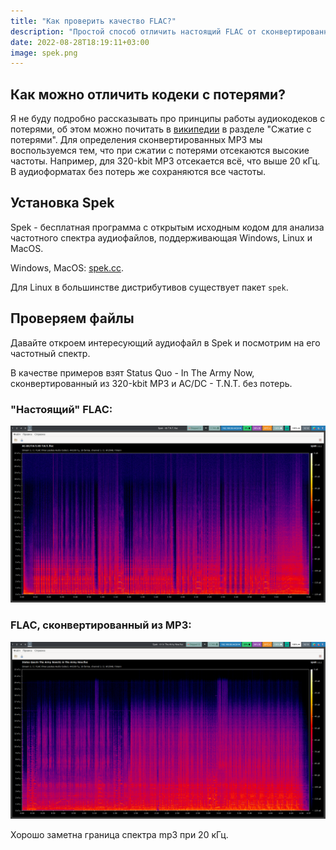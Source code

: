 ```yaml
---
title: "Как проверить качество FLAC?"
description: "Простой способ отличить настоящий FLAC от сконвертированного MP3"
date: 2022-08-28T18:19:11+03:00
image: spek.png
---
```


## Как можно отличить кодеки с потерями?

Я не буду подробно рассказывать про принципы работы аудиокодеков с потерями, об
этом можно почитать в
[википедии](https://ru.wikipedia.org/wiki/%D0%A1%D0%B6%D0%B0%D1%82%D0%B8%D0%B5_%D0%B0%D1%83%D0%B4%D0%B8%D0%BE%D0%B4%D0%B0%D0%BD%D0%BD%D1%8B%D1%85)
в разделе "Сжатие с потерями". Для определения сконвертированных MP3 мы
воспользуемся тем, что при сжатии с потерями отсекаются высокие частоты.
Например, для 320-kbit MP3 отсекается всё, что выше 20 кГц. В аудиоформатах без
потерь же сохраняются все частоты.

## Установка Spek

Spek - бесплатная программа с открытым исходным кодом для анализа частотного
спектра аудиофайлов, поддерживающая Windows, Linux и MacOS.

Windows, MacOS: [spek.cc](https://www.spek.cc/p/download).

Для Linux в большинстве дистрибутивов существует пакет `spek`.

## Проверяем файлы

Давайте откроем интересующий аудиофайл в Spek и посмотрим на его частотный
спектр.

В качестве примеров взят Status Quo - In The Army Now, сконвертированный из
320-kbit MP3 и AC/DC - T.N.T. без потерь.

### "Настоящий" FLAC:

![Аудиоспектр FLAC](true-flac.png)

### FLAC, сконвертированный из MP3:

![Аудиоспектр MP3](fake-flac.png)

Хорошо заметна граница спектра mp3 при 20 кГц.

